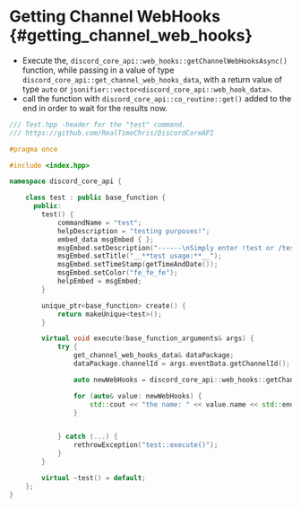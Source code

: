 Getting Channel WebHooks {#getting_channel_web_hooks}
============
- Execute the, `discord_core_api::web_hooks::getChannelWebHooksAsync()` function, while passing in a value of type `discord_core_api::get_channel_web_hooks_data`, with a return value of type `auto` or `jsonifier::vector<discord_core_api::web_hook_data>`.
- call the function with `discord_core_api::co_routine::get()` added to the end in order to wait for the results now.

```cpp
/// Test.hpp -header for the "test" command.
/// https://github.com/RealTimeChris/DiscordCoreAPI

#pragma once

#include <index.hpp>

namespace discord_core_api {

	class test : public base_function {
	  public:
		test() {
			commandName = "test";
			helpDescription = "testing purposes!";
			embed_data msgEmbed { };
			msgEmbed.setDescription("------\nSimply enter !test or /test!\n------");
			msgEmbed.setTitle("__**test usage:**__");
			msgEmbed.setTimeStamp(getTimeAndDate());
			msgEmbed.setColor("fe_fe_fe");
			helpEmbed = msgEmbed;
		}

		unique_ptr<base_function> create() {
			return makeUnique<test>();
		}

		virtual void execute(base_function_arguments& args) {
			try {
				get_channel_web_hooks_data& dataPackage;
				dataPackage.channelId = args.eventData.getChannelId();

				auto newWebHooks = discord_core_api::web_hooks::getChannelWebHooksAsync(const dataPackage).get();

				for (auto& value: newWebHooks) {
					std::cout << "the name: " << value.name << std::endl;
				}


			} catch (...) {
				rethrowException("test::execute()");
			}
		}

		virtual ~test() = default;
	};
}
```
